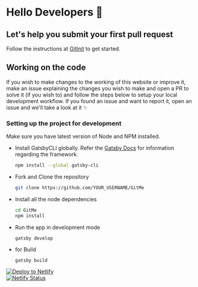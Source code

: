 # Hello Developers :wave:
## Let's help you submit your first pull request

Follow the instructions at [GitInit](https://gitinit.js.org) to get started.

## Working on the code

If you wish to make changes to the working of this website or improve it, make an issue explaining the changes you wish to make and open a PR to solve it (if you wish to) and follow the steps below to setup your local development workflow.
If you found an issue and want to report it, open an issue and we'll take a look at it :sparkles:

### Setting up the project for development
Make sure you have latest version of Node and NPM installed. 

- Install GatsbyCLI globally. Refer the [Gatsby Docs](https://www.gatsbyjs.org/docs/) for information regarding the framework.
  ```sh
  npm install --global gatsby-cli
  ```
- Fork and Clone the repository
  ```sh
  git clone https://github.com/YOUR_USERNAME/GitMe
  ```
- Install all the node dependencies
  ```sh
  cd GitMe
  npm install
  ```
- Run the app in development mode
  ```
  gatsby develop
  ```
- for Build
  ```
  gatsby build
  ```
[![Deploy to Netlify](https://www.netlify.com/img/deploy/button.svg)](https://app.netlify.com/start/deploy?repository=https://github.com/kindavishal/gitinit)  
[![Netlify Status](https://api.netlify.com/api/v1/badges/22c9a1ce-ad21-4da1-b5c7-e27933ec43f9/deploy-status)](https://app.netlify.com/sites/silly-shirley-8e44e3/deploys)
